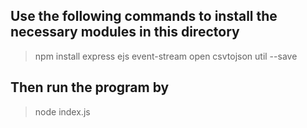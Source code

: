
Use the following commands to install the necessary modules in this directory
----
> npm install express ejs event-stream open csvtojson util --save

Then run the program by
----
> node index.js
